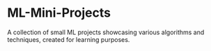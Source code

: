 # ML-Mini-Projects
A collection of small ML projects showcasing various algorithms and techniques, created for learning purposes.

